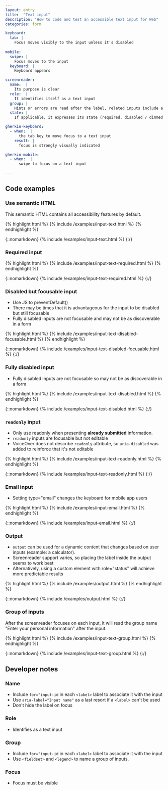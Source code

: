 ```yaml
---
layout: entry
title:  "Text input"
description: "How to code and test an accessible text input for Web"
categories: form

keyboard:
  tab: |
    Focus moves visibly to the input unless it's disabled
      
mobile:
  swipe: |
    Focus moves to the input
  keyboard: |
    Keyboard appears

screenreader:
  name:  |
    Its purpose is clear
  role:  |
    It identifies itself as a text input
  group: |
    Hints or errors are read after the label, related inputs include a group name (Ex: Enter your personal information)
  state: |
    If applicable, it expresses its state (required, disabled / dimmed / unavailable)

gherkin-keyboard: 
  - when:  |
      the tab key to move focus to a text input
    result: |
      focus is strongly visually indicated

gherkin-mobile:
  - when:  |
      swipe to focus on a text input

---
```


## Code examples

### Use semantic HTML
This semantic HTML contains all accessibility features by default. 

{% highlight html %}
{% include /examples/input-text.html %}
{% endhighlight %}

{::nomarkdown}
<example>
{% include /examples/input-text.html %}
</example>
{:/}

### Required input

{% highlight html %}
{% include /examples/input-text-required.html %}
{% endhighlight %}

{::nomarkdown}
<example>
{% include /examples/input-text-required.html %}
</example>
{:/}

### Disabled but focusable input

- Use JS to preventDefault()
- There may be times that it is advantageous for the input to be disabled but still focusable
- Fully disabled inputs are not focusable and may not be as discoverable in a form

{% highlight html %}
{% include /examples/input-text-disabled-focusable.html %}
{% endhighlight %}

{::nomarkdown}
<example>
{% include /examples/input-text-disabled-focusable.html %}
</example>
{:/}

### Fully disabled input

- Fully disabled inputs are not focusable so may not be as discoverable in a form

{% highlight html %}
{% include /examples/input-text-disabled.html %}
{% endhighlight %}

{::nomarkdown}
<example>
{% include /examples/input-text-disabled.html %}
</example>
{:/}


### `readonly` input

- Only use readonly when presenting **already submitted** information.
- `readonly` inputs are focusable but not editable
- VoiceOver does not describe `readonly` attribute, so `aria-disabled` was added to reinforce that it's not editable

{% highlight html %}
{% include /examples/input-text-readonly.html %}
{% endhighlight %}

{::nomarkdown}
<example>
{% include /examples/input-text-readonly.html %}
</example>
{:/}

### Email input

- Setting type="email" changes the keyboard for mobile app users

{% highlight html %}
{% include /examples/input-email.html %}
{% endhighlight %}

{::nomarkdown}
<example>
{% include /examples/input-email.html %}
</example>
{:/}



### Output

- `output` can be used for a dynamic content that changes based on user inputs (example: a calculator).
- Screenreader support varies, so placing the label inside the output seems to work best
- Alternatively, using a custom element with role="status" will achieve more predictable results

{% highlight html %}
{% include /examples/output.html %}
{% endhighlight %}

{::nomarkdown}
<example>
{% include /examples/output.html %}
</example>
{:/}

### Group of inputs

After the screenreader focuses on each input, it will read the group name "Enter your personal information" after the input.

{% highlight html %}
{% include /examples/input-text-group.html %}
{% endhighlight %}

{::nomarkdown}
<example>
{% include /examples/input-text-group.html %}
</example>
{:/}

## Developer notes

### Name
- Include `for="input-id` in each `<label>` label to associate it with the input
- Use `aria-label="Input name"` as a last resort if a `<label>` can't be used
- Don't hide the label on focus

### Role
- Identifies as a text input

### Group
- Include `for="input-id` in each `<label>` label to associate it with the input
- Use `<fieldset>` and `<legend>` to name a group of inputs.

### Focus
- Focus must be visible
